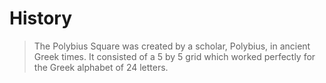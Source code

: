 # History
> The Polybius Square was created by a scholar, Polybius, in ancient Greek times. It consisted of a 5 by 5 grid which worked perfectly for the Greek alphabet of 24 letters.

